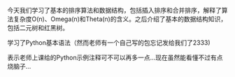今天我们学习了基本的排序算法和数据结构，包括插入排序和合并排序，解释了算法复杂度O(n)、Omega(n)和Theta(n)的含义。之后介绍了基本的数据结构知识，包括二元树和红黑树。

学习了Python基本语法（然而老师有一个自己写的包忘记发给我们了2333)

表示老师上课给的Python示例注释可不可以再多一点...现在虽然能看懂不过有点烧脑子...

